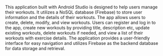This application built with Android Studio is designed to help users manage their workouts. It utilizes a NoSQL database (Firebase) to store user information and the details of their workouts. The app allows users to create, delete, modify, and view workouts. Users can register and log in to the app, create new workouts by providing title, description etc, update existing workouts, delete workouts if needed, and view a list of their workouts with exercise details. The application provides a user-friendly interface for easy navigation and utilizes Firebase as the backend database for data storage and retrieval.
